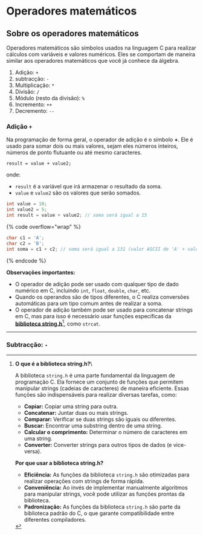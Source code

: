 # Operadores matemáticos

## Sobre os operadores matemáticos <a href="#operadores-matematicos" id="operadores-matematicos"></a>

Operadores matemáticos são símbolos usados na linguagem C para realizar cálculos com variáveis e valores numéricos. Eles se comportam de maneira similar aos operadores matemáticos que você já conhece da álgebra.

1. Adição: `+`
2. subtracção: `-`
3. Multiplicação: `*`
4. Divisão: `/`
5. Módulo (resto da divisão): `%`
6. Incremento: `++`
7. Decremento: `--`

### Adição `+`

Na programação de forma geral, o operador de adição é o símbolo **+**. Ele é usado para somar dois ou mais valores, sejam eles números inteiros, números de ponto flutuante ou até mesmo caracteres.

```
result = value + value2;
```

onde:

* `result` é a variável que irá armazenar o resultado da soma.
* `value` e `value2` são os valores que serão somados.

```c
int value = 10;
int value2 = 5;
int result = value + value2; // soma será igual a 15
```

{% code overflow="wrap" %}
```c
char c1 = 'A';
char c2 = 'B';
int soma = c1 + c2; // soma será igual a 131 (valor ASCII de 'A' + valor ASCII de 'B')
```
{% endcode %}



**Observações importantes:**

* O operador de adição pode ser usado com qualquer tipo de dado numérico em C, incluindo `int`, `float`, `double`, `char`, etc.
* Quando os operandos são de tipos diferentes, o C realiza conversões automáticas para um tipo comum antes de realizar a soma.
* O operador de adição também pode ser usado para concatenar strings em C, mas para isso é necessário usar funções específicas da [**biblioteca string.h**](#user-content-fn-1)[^1], como `strcat`.

***

### Subtracção: `-`



[^1]: 

    **O que é a biblioteca string.h?**\


    A biblioteca `string.h` é uma parte fundamental da linguagem de programação C. Ela fornece um conjunto de funções que permitem manipular strings (cadeias de caracteres) de maneira eficiente. Essas funções são indispensáveis para realizar diversas tarefas, como:

    * **Copiar:** Copiar uma string para outra.
    * **Concatenar:** Juntar duas ou mais strings.
    * **Comparar:** Verificar se duas strings são iguais ou diferentes.
    * **Buscar:** Encontrar uma substring dentro de uma string.
    * **Calcular o comprimento:** Determinar o número de caracteres em uma string.
    * **Converter:** Converter strings para outros tipos de dados (e vice-versa).

    **Por que usar a biblioteca string.h?**

    * **Eficiência:** As funções da biblioteca `string.h` são otimizadas para realizar operações com strings de forma rápida.
    * **Conveniência:** Ao invés de implementar manualmente algoritmos para manipular strings, você pode utilizar as funções prontas da biblioteca.
    * **Padronização:** As funções da biblioteca `string.h` são parte da biblioteca padrão do C, o que garante compatibilidade entre diferentes compiladores.
